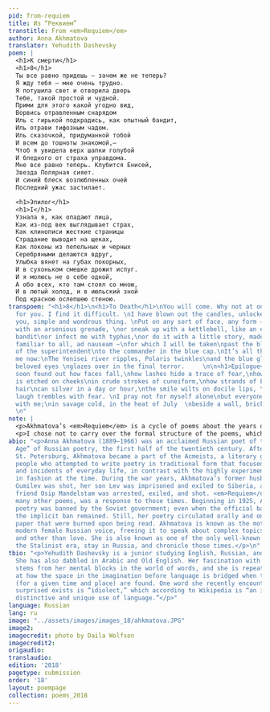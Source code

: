 ```yaml
---
pid: from-requiem
title: Из “Реквием”
transtitle: From <em>Requiem</em>
author: Anna Akhmatova
translator: Yehudith Dashevsky
poem: |
  <h1>К смерти</h1>
  <h1>8</h1>
  Ты все равно придешь — зачем же не теперь?
  Я жду тебя — мне очень трудно.
  Я потушила свет и отворила дверь
  Тебе, такой простой и чудной.
  Прими для этого какой угодно вид,
  Ворвись отравленным снарядом
  Иль с гирькой подкрадись, как опытный бандит,
  Иль отрави тифозным чадом.
  Иль сказочкой, придуманной тобой
  И всем до тошноты знакомой,—
  Чтоб я увидела верх шапки голубой
  И бледного от страха управдома.
  Мне все равно теперь. Клубится Енисей,
  Звезда Полярная сияет.
  И синий блеск возлюбленных очей
  Последний ужас застилает.

  <h1>Эпилог</h1>
  <h1>I</h1>
  Узнала я, как опадают лица,
  Как из-под век выглядывает страх,
  Как клинописи жесткие страницы
  Страдание выводит на щеках,
  Как локоны из пепельных и черных
  Серебряными делаются вдруг,
  Улыбка вянет на губах покорных,
  И в сухоньком смешке дрожит испуг.
  И я молюсь не о себе одной,
  А обо всех, кто там стоял со мною,
  И в лютый холод, и в июльский зной
  Под красною ослепшею стеною.
transpoem: "<h1>8</h1>\n<h1>To Death</h1>\nYou will come. Why not at once?\nI wait
  for you. I find it difficult. \nI have blown out the candles, unlocked the door\nfor
  you, simple and wondrous thing. \nPut on any sort of face, any form —\nblow me up
  with an arsenious grenade, \nor sneak up with a kettlebell, like an experienced
  bandit\nor infect me with typhus,\nor do it with a little story, made up by you\nand
  familiar to all, ad nauseam —\nfor which I will be taken\npast the blanched face
  of the superintendent\nto the commander in the blue cap.\nIt’s all the same for
  me now:\nThe Yenisei river ripples, Polaris twinkles\nand the blue gleam of the
  beloved eyes \nglazes over in the final terror.     \n\n<h1>Epilogue</h1>\n<h1>I</h1>\nI’ve
  soon found out how faces fall,\nhow lashes hide a trace of fear,\nhow suffering
  is etched on cheeks\nin crude strokes of cuneiform,\nhow strands of black or ashen
  hair\ncan silver in a day or hour,\nthe smile wilts on docile lips, \nthe hollow
  laugh trembles with fear. \nI pray not for myself alone\nbut everyone who stood
  with me;\nin savage cold, in the heat of July  \nbeside a wall, brick-red and blind.
  \n"
note: |
  <p>Akhmatova’s <em>Requiem</em> is a cycle of poems about the years of terror in Russia (1935–1938) known as the Great Purge. Although written during and soon after the events it describes, the cycle remained unpublished in Russia until 1987, thirty-five years after Stalin’s death. The two poems above capture the two main subjects of the cycle: Akhmatova’s individual suffering and the suffering of the many in Russia. In “To Death,” Akhmatova alludes either to her son Lev being taken to a labor camp in Siberia or to her former husband, Nikolai Gumilev, being shot. In “Epilogue I,” Akhmatova mentions all those who waited on the prison lines to visit friends and family members, often to no avail. The shift from the individual to the collective is distinct here in that Akhmatova’s voice remains heard; the pronoun “I” is still used.</p>
  <p>I chose not to carry over the formal structure of the poems, which includes rhyme and a distinct Russian cadence, as it is heavily reliant on the Russian language’s easily-formed end-rhymes and fluid word order. However, some echo of form may be felt in the use of iambic tetrameter of “Epilogue I.” Although the emotional register of the poems is expressed in the original through the rhyme and rhythm, giving the content its expressive power, I tried to stay as close as possible to the images in the poem, which communicate by being direct and precise, and letting the sound follow.</p>
abio: "<p>Anna Akhmatova (1889–1966) was an acclaimed Russian poet of the “Silver
  Age” of Russian poetry, the first half of the twentieth century. After moving to
  St. Petersburg, Akhmatova became a part of the Acmeists, a literary group of six
  people who attempted to write poetry in traditional form that focused on the objects
  and incidents of everyday life, in contrast with the highly experimental poetry
  in fashion at the time. During the war years, Akhmatova’s former husband Nikolai
  Gumilev was shot, her son Lev was imprisoned and exiled to Siberia, and her close
  friend Osip Mandelstam was arrested, exiled, and shot. <em>Requiem</em>, along with
  many other poems, was a response to those times. Beginning in 1925, Akhmatova’s
  poetry was banned by the Soviet government; even when the official ban was lifted,
  the implicit ban remained. Still, her poetry circulated orally and on scraps of
  paper that were burned upon being read. Akhmatova is known as the mother of the
  modern female Russian voice, freeing it to speak about complex topics including
  and other than love. She is also known as one of the only well-known poets to outlive
  the Stalinist era, stay in Russia, and chronicle those times.</p>\n"
tbio: "<p>Yehudith Dashevsky is a junior studying English, Russian, and Hebrew literature.
  She has also dabbled in Arabic and Old English. Her fascination with translation
  stems from her mental blocks in the world of words, and she is repeatedly amazed
  at how the space in the imagination before language is bridged when the right words
  (for a given time and place) are found. One word she recently encountered and was
  surprised exists is “idiolect,” which according to Wikipedia is “an individual’s
  distinctive and unique use of language.”</p>"
language: Russian
lang: ru
image: "../assets/images/images_18/ahkmatova.JPG"
image2:
imagecredit: photo by Daila Wolfson
imagecredit2:
origaudio:
translaudio:
edition: '2018'
pagetype: submission
order: '18'
layout: poempage
collection: poems_2018
---
```

